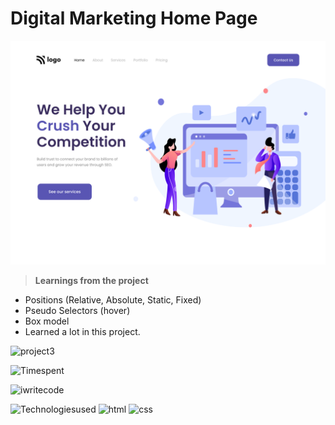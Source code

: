 # Digital Marketing Home Page

![image](./4.png)

>**Learnings from the project**

- Positions (Relative, Absolute, Static, Fixed)
- Pseudo Selectors (hover)
- Box model
- Learned a lot in this project.

![project3](https://img.shields.io/badge/Project-4-orange)

![Timespent](https://img.shields.io/badge/Time%20spent-4%20hours-blue)

![iwritecode](https://img.shields.io/badge/iwrite-code-green)

![Technologiesused](https://img.shields.io/badge/-Technologies%20used-informational)
![html](https://img.shields.io/badge/-html-blueviolet) 
![css](https://img.shields.io/badge/-css-ff69b4)
